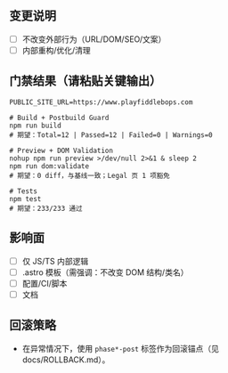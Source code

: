 ## 变更说明

- [ ] 不改变外部行为（URL/DOM/SEO/文案）
- [ ] 内部重构/优化/清理

## 门禁结果（请粘贴关键输出）

```text
PUBLIC_SITE_URL=https://www.playfiddlebops.com

# Build + Postbuild Guard
npm run build
# 期望：Total=12 | Passed=12 | Failed=0 | Warnings=0

# Preview + DOM Validation
nohup npm run preview >/dev/null 2>&1 & sleep 2
npm run dom:validate
# 期望：0 diff，与基线一致；Legal 页 1 项豁免

# Tests
npm test
# 期望：233/233 通过
```

## 影响面

- [ ] 仅 JS/TS 内部逻辑
- [ ] .astro 模板（需强调：不改变 DOM 结构/类名）
- [ ] 配置/CI/脚本
- [ ] 文档

## 回滚策略

- 在异常情况下，使用 `phase*-post` 标签作为回滚锚点（见 docs/ROLLBACK.md）。


